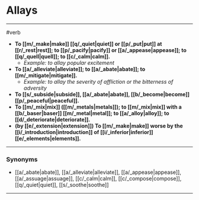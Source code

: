 # Allays
---
#verb
- **To [[m/_make|make]] [[q/_quiet|quiet]] or [[p/_put|put]] at [[r/_rest|rest]]; to [[p/_pacify|pacify]] or [[a/_appease|appease]]; to [[q/_quell|quell]]; to [[c/_calm|calm]].**
	- _Example: to allay popular excitement_
- **To [[a/_alleviate|alleviate]]; to [[a/_abate|abate]]; to [[m/_mitigate|mitigate]].**
	- _Example: to allay the severity of affliction or the bitterness of adversity_
- **To [[s/_subside|subside]], [[a/_abate|abate]], [[b/_become|become]] [[p/_peaceful|peaceful]].**
- **To [[m/_mix|mix]] ([[m/_metals|metals]]); to [[m/_mix|mix]] with a [[b/_baser|baser]] [[m/_metal|metal]]; to [[a/_alloy|alloy]]; to [[d/_deteriorate|deteriorate]].**
- **(by [[e/_extension|extension]]) To [[m/_make|make]] worse by the [[i/_introduction|introduction]] of [[i/_inferior|inferior]] [[e/_elements|elements]].**
---
### Synonyms
- [[a/_abate|abate]], [[a/_alleviate|alleviate]], [[a/_appease|appease]], [[a/_assuage|assuage]], [[c/_calm|calm]], [[c/_compose|compose]], [[q/_quiet|quiet]], [[s/_soothe|soothe]]
---

